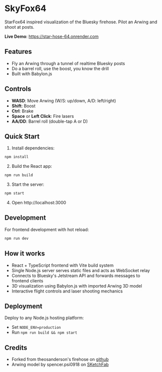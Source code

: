 # SkyFox64

StarFox64 inspired visualization of the Bluesky firehose. Pilot an Arwing and shoot at posts.

**Live Demo**: https://star-hose-64.onrender.com

## Features

- Fly an Arwing through a tunnel of realtime Bluesky posts
- Do a barrel roll, use the boost, you know the drill
- Built with Babylon.js

## Controls

- **WASD**: Move Arwing (W/S: up/down, A/D: left/right)
- **Shift**: Boost
- **Ctrl**: Brake
- **Space** or **Left Click**: Fire lasers
- **AA/DD**: Barrel roll (double-tap A or D)

## Quick Start

1. Install dependencies:
```bash
npm install
```

2. Build the React app:
```bash
npm run build
```

3. Start the server:
```bash
npm start
```

4. Open http://localhost:3000

## Development

For frontend development with hot reload:
```bash
npm run dev
```

## How it works

- React + TypeScript frontend with Vite build system
- Single Node.js server serves static files and acts as WebSocket relay
- Connects to Bluesky's Jetstream API and forwards messages to frontend clients
- 3D visualization using Babylon.js with imported Arwing 3D model
- Interactive flight controls and laser shooting mechanics

## Deployment

Deploy to any Node.js hosting platform:
- Set `NODE_ENV=production`
- Run `npm run build && npm start`

## Credits

- Forked from theosanderson's firehose on [github](https://github.com/theosanderson/firehose/)
- Arwing model by spencer.psi0918 on [SKetchFab](https://skfb.ly/opNnG)

